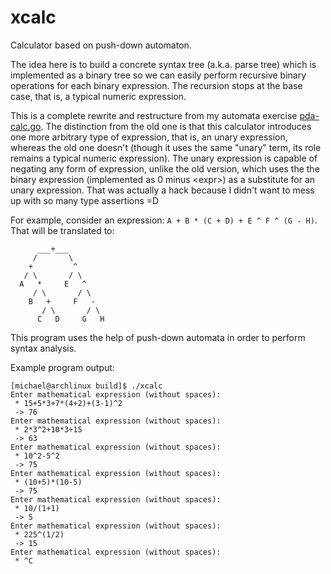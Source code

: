 # xcalc
Calculator based on push-down automaton.

The idea here is to build a concrete syntax tree (a.k.a. parse tree) which is implemented as a binary tree so we can easily perform recursive binary operations for each binary expression. The recursion stops at the base case, that is, a typical numeric expression.

This is a complete rewrite and restructure from my automata exercise [pda-calc.go](https://github.com/michaelrk02/exercises/blob/master/automata/pda-calc.go). The distinction from the old one is that this calculator introduces one more arbitrary type of expression, that is, an unary expression, whereas the old one doesn't (though it uses the same "unary" term, its role remains a typical numeric expression). The unary expression is capable of negating any form of expression, unlike the old version, which uses the the binary expression (implemented as 0 minus \<expr>) as a substitute for an unary expression. That was actually a hack because I didn't want to mess up with so many type assertions =D

For example, consider an expression: `A + B * (C + D) + E ^ F ^ (G - H)`. That will be translated to:
```
      ___+___
     /       \
    +         ^
   / \       / \
  A   *     E   ^
     / \       / \
    B   +     F   -
       / \       / \
      C   D     G   H
```

This program uses the help of push-down automata in order to perform syntax analysis.

Example program output:
```
[michael@archlinux build]$ ./xcalc
Enter mathematical expression (without spaces):
 * 15+5*3+7*(4+2)+(3-1)^2
 -> 76
Enter mathematical expression (without spaces):
 * 2*3^2+10*3+15
 -> 63
Enter mathematical expression (without spaces):
 * 10^2-5^2     
 -> 75
Enter mathematical expression (without spaces):
 * (10+5)*(10-5)
 -> 75
Enter mathematical expression (without spaces):
 * 10/(1+1)
 -> 5
Enter mathematical expression (without spaces):
 * 225^(1/2)
 -> 15
Enter mathematical expression (without spaces):
 * ^C
```

